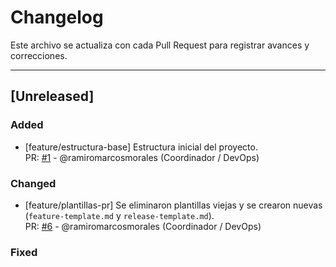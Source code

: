 # Changelog

Este archivo se actualiza con cada Pull Request para registrar avances y correcciones.

---

## [Unreleased]

### Added
- [feature/estructura-base] Estructura inicial del proyecto.  
  PR: [#1](https://github.com/ramiromarcosmorales/emiti-web/pull/1) - @ramiromarcosmorales (Coordinador / DevOps)

### Changed
- [feature/plantillas-pr] Se eliminaron plantillas viejas y se crearon nuevas (`feature-template.md` y `release-template.md`).  
  PR: [#6](https://github.com/ramiromarcosmorales/emiti-web/pull/6) - @ramiromarcosmorales (Coordinador / DevOps)

### Fixed
